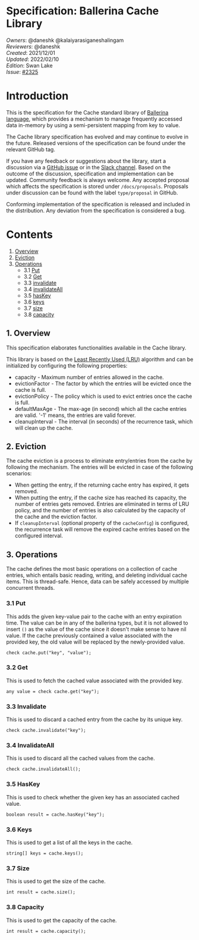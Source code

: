 # Specification: Ballerina Cache Library

_Owners_: @daneshk @kalaiyarasiganeshalingam  
_Reviewers_: @daneshk  
_Created_: 2021/12/01  
_Updated_: 2022/02/10  
_Edition_: Swan Lake  
_Issue_: [#2325](https://github.com/ballerina-platform/ballerina-standard-library/issues/2325)

# Introduction
This is the specification for the Cache standard library of [Ballerina language](https://ballerina.io/), which provides a mechanism to manage frequently accessed data in-memory by using a semi-persistent mapping from key to value.

The Cache library specification has evolved and may continue to evolve in the future. Released versions of the specification can be found under the relevant GitHub tag.

If you have any feedback or suggestions about the library, start a discussion via a [GitHub issue](https://github.com/ballerina-platform/ballerina-standard-library/issues) or in the [Slack channel](https://ballerina.io/community/). Based on the outcome of the discussion, specification and implementation can be updated. Community feedback is always welcome. Any accepted proposal which affects the specification is stored under `/docs/proposals`. Proposals under discussion can be found with the label `type/proposal` in GitHub.

Conforming implementation of the specification is released and included in the distribution. Any deviation from the specification is considered a bug.

# Contents
1. [Overview](#1-overview)
2. [Eviction](#2-eviction)
3. [Operations](#3-operations)
    * 3.1 [Put](#3.1-put)
    * 3.2 [Get](#3.2-get)
    * 3.3 [invalidate](#3.3-invalidate)
    * 3.4 [invalidateAll](#3.4-invalidateAll)
    * 3.5 [hasKey](#3.5-hasKey)
    * 3.6 [keys](#3.6-keys)
    * 3.7 [size](#3.7-size)
    * 3.8 [capacity](#3.8-capacity)

## 1. Overview
This specification elaborates functionalities available in the Cache library.

This library is based on the [Least Recently Used (LRU)](https://en.wikipedia.org/wiki/Cache_replacement_policies#Least_recently_used_(LRU)) algorithm and can be initialized by configuring the following properties:

- capacity - Maximum number of entries allowed in the cache.
- evictionFactor - The factor by which the entries will be evicted once the cache is full.
- evictionPolicy - The policy which is used to evict entries once the cache is full.
- defaultMaxAge - The max-age (in second) which all the cache entries are valid. '-1' means, the entries are valid forever.
- cleanupInterval - The interval (in seconds) of the recurrence task, which will clean up the cache.

## 2. Eviction
The cache eviction is a process to eliminate entry/entries from the cache by following the mechanism. The entries will be evicted in case of the following scenarios:

- When getting the entry, if the returning cache entry has expired, it gets removed.
- When putting the entry, if the cache size has reached its capacity, the number of entries gets removed. Entries are eliminated in terms of LRU policy, and the number of entries is also calculated by the capacity of the cache and the eviction factor.
- If `cleanupInterval` (optional property of the `cacheConfig`) is configured, the recurrence task will remove the expired cache entries based on the configured interval. 

## 3. Operations
The cache defines the most basic operations on a collection of cache entries, which entails basic reading, writing, and deleting individual cache items. This is thread-safe. Hence, data can be safely accessed by multiple concurrent threads.

### 3.1 Put
This adds the given key-value pair to the cache with an entry expiration time. The value can be in any of the ballerina types, but it is not allowed 
to insert `()` as the value of the cache since it doesn't make sense to have nil value. If the cache previously contained a value associated with the provided key, the old value will be replaced by the newly-provided value.
```ballerina
check cache.put("key", "value");
```

### 3.2 Get
This is used to fetch the cached value associated with the provided key.

```ballerina
any value = check cache.get("key");
```

### 3.3 Invalidate
This is used to discard a cached entry from the cache by its unique key.

```ballerina
check cache.invalidate("key");
```

### 3.4 InvalidateAll
This is used to discard all the cached values from the cache.

```ballerina
check cache.invalidateAll();
```

### 3.5 HasKey
This is used to check whether the given key has an associated cached value.

```ballerina
boolean result = cache.hasKey("key");
```

### 3.6 Keys
This is used to get a list of all the keys in the cache.

```ballerina
string[] keys = cache.keys();
```

### 3.7 Size
This is used to get the size of the cache.
```ballerina
int result = cache.size();
```

### 3.8 Capacity
This is used to get the capacity of the cache.
```ballerina
int result = cache.capacity();
```
